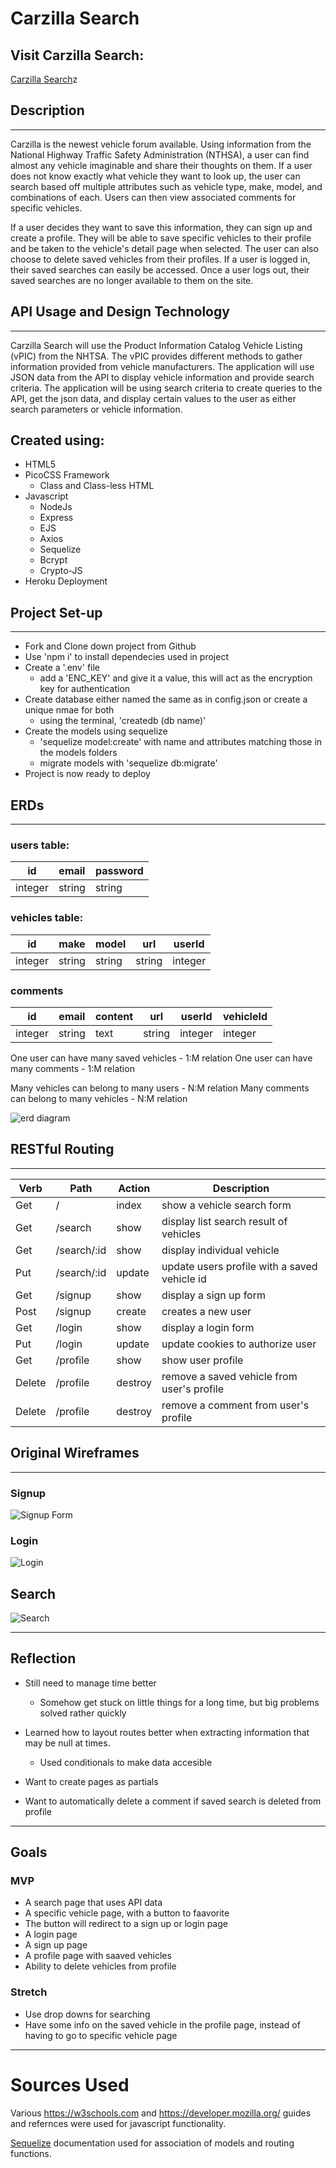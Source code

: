# Carzilla Search

## Visit Carzilla Search:

<!-- link to site -->
[Carzilla Search](https://carzilla-search.herokuapp.com/)z

## Description
----
Carzilla is the newest vehicle forum available. Using information from the National Highway Traffic Safety Administration (NTHSA), a user can find almost any vehicle imaginable and share their thoughts on them. If a user does not know exactly what vehicle they want to look up, the user can search based off multiple attributes such as vehicle type, make, model, and combinations of each. Users can then view associated comments for specific vehicles. 

If a user decides they want to save this information, they can sign up and create a profile. They will be able to save specific vehicles to their profile and be taken to the vehicle's detail page when selected. The user can also choose to delete saved vehicles from their profiles. If a user is logged in, their saved searches can easily be accessed. Once a user logs out, their saved searches are no longer available to them on the site.

## API Usage and Design Technology
------
Carzilla Search will use the Product Information Catalog Vehicle Listing (vPIC) from the NHTSA. The vPIC provides different methods to gather information provided from vehicle manufacturers. The application will use JSON data from the API to display vehicle information and provide search criteria. The application will be using search criteria to create queries to the API, get the json data, and display certain values to the user as either search parameters or vehicle information.

## Created using:
* HTML5
* PicoCSS Framework
    * Class and Class-less HTML
* Javascript
    * NodeJs
    * Express
    * EJS 
    * Axios
    * Sequelize
    * Bcrypt
    * Crypto-JS
* Heroku Deployment

## Project Set-up
----
* Fork and Clone down project from Github
* Use 'npm i' to install dependecies used in project
* Create a '.env' file
    * add a 'ENC_KEY' and give it a value, this will act as the encryption key for authentication
* Create database either named the same as in config.json or create a unique nmae for both
    * using the terminal, 'createdb (db name)'
* Create the models using sequelize
    * 'sequelize model:create' with name and attributes matching those in the models folders
    * migrate models with 'sequelize db:migrate'
* Project is now ready to deploy


## ERDs
-------

### users table:
| id      | email | password |
| ----------- | ----------- | ----------|
| integer      | string | string |

### vehicles table:
| id | make | model | url | userId |
| --- | --- | ---| ---| ---|
| integer      | string | string | string | integer|

### comments
|id | email | content | url | userId | vehicleId |
|---|---|---|----|----|----|
|integer|string|text|string|integer|integer|

One user can have many saved vehicles - 1:M relation
One user can have many comments - 1:M relation

Many vehicles can belong to many users - N:M relation
Many comments can belong to many vehicles - N:M relation


![erd diagram](.drawio.svg)

## RESTful Routing
------------------
| Verb | Path | Action | Description |
| --- | --- | ---| ----|
| Get | / | index | show a vehicle search form |
| Get | /search | show | display list search result of vehicles |
| Get | /search/:id | show | display individual vehicle |
| Put | /search/:id | update | update users profile with a saved vehicle id |
| Get | /signup | show | display a sign up form |
| Post | /signup | create | creates a new user |
| Get | /login | show | display a login form |
| Put | /login | update | update cookies to authorize user |
| Get | /profile | show | show user profile |
| Delete | /profile | destroy | remove a saved vehicle from user's profile |
| Delete | /profile | destroy | remove a comment from user's profile |


## Original Wireframes
----
### Signup
![Signup Form](./images/Website%20login%20minimalist%401x.png)

### Login
![Login](./images/Website%20login%20minimalist%202%401x.png)

## Search
![Search](./images/Screen%20Shot%202022-05-27%20at%2010.59.08%20AM.png)

----

## Reflection
* Still need to manage time better
    * Somehow get stuck on little things for a long time, but big problems solved rather quickly
* Learned how to layout routes better when extracting information that may be null at times.
    * Used conditionals to make data accesible

* Want to create pages as partials
* Want to automatically delete a comment if saved search is deleted from profile
---
## Goals
### MVP
* A search page that uses API data 
* A specific vehicle page, with a button to faavorite
* The button will redirect to a sign up or login page 
* A login page
* A sign up page
* A profile page with saaved vehicles
* Ability to delete vehicles from profile

### Stretch
* Use drop downs for searching
* Have some info on the saved vehicle in the profile page, instead of having to go to specific vehicle page

---
# Sources Used

Various https://w3schools.com and https://developer.mozilla.org/ guides and refernces were used for javascript functionality.

[Sequelize](https://sequelize.org/docs/v6/getting-started/) documentation used for association of models and routing functions.
